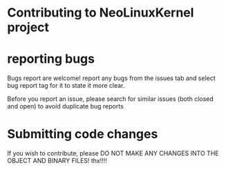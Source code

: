 # Contributing to NeoLinuxKernel project

# reporting bugs
Bugs report are welcome! report any bugs from the issues tab and select bug report tag for it to state it more clear.




Before you  report an issue, please search for similar issues (both closed and open) to avoid duplicate bug reports



# Submitting code changes
If you wish to contribute, please DO NOT MAKE ANY CHANGES INTO THE OBJECT AND BINARY FILES! thx!!!!